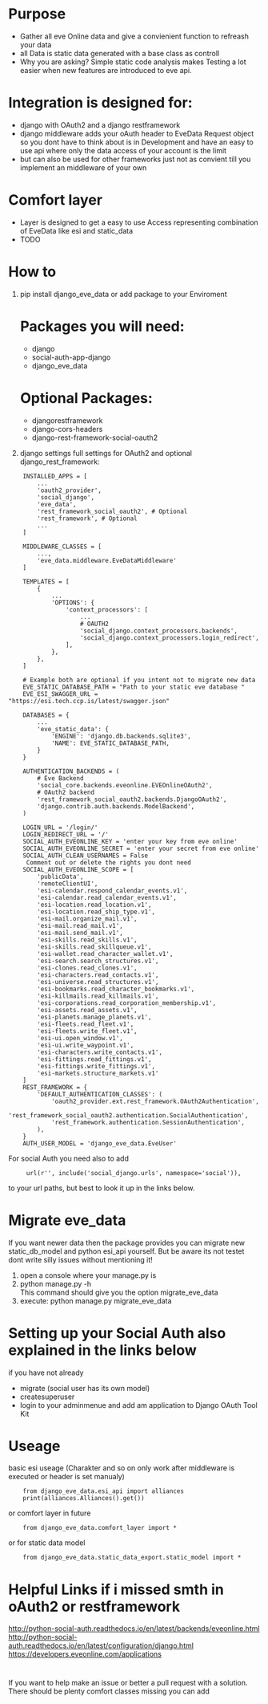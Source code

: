 # Purpose
- Gather all eve Online data and give a convienient function to refreash your data
- all Data is static data generated with a base class as controll
- Why you are asking? Simple static code analysis makes Testing a lot easier when new features are introduced to eve api.

# Integration is designed for:
- django with OAuth2 and a django restframework
- django middleware adds your oAuth header to EveData Request object so you dont have to think about is in Development
and have an easy to use api where only the data access of your account is the limit
- but can also be used for other frameworks just not as convient till you implement an middleware of your own

# Comfort layer
- Layer is designed to get a easy to use Access representing combination of EveData like esi and static_data
- TODO 

# How to
1. pip install django_eve_data or add package to your Enviroment <br>
    # Packages you will need:
    - django
    - social-auth-app-django
    - django_eve_data

    # Optional Packages:
    - djangorestframework
    - django-cors-headers
    - django-rest-framework-social-oauth2

2. django settings full settings for OAuth2 and optional django_rest_framework:

```
    INSTALLED_APPS = [
        ...
        'oauth2_provider',
        'social_django',
        'eve_data',
        'rest_framework_social_oauth2', # Optional
        'rest_framework', # Optional
        ...
    ]
    
    MIDDLEWARE_CLASSES = [
        ...,
        'eve_data.middleware.EveDataMiddleware'
    ]

    TEMPLATES = [
        {   
            ...
            'OPTIONS': {
                'context_processors': [
                    ...
                    # OAUTH2
                    'social_django.context_processors.backends',
                    'social_django.context_processors.login_redirect',
                ],
            },
        },
    ]
    
    # Example both are optional if you intent not to migrate new data
    EVE_STATIC_DATABASE_PATH = "Path to your static eve database " 
    EVE_ESI_SWAGGER_URL = "https://esi.tech.ccp.is/latest/swagger.json"
    
    DATABASES = {
        ...
        'eve_static_data': {
            'ENGINE': 'django.db.backends.sqlite3',
            'NAME': EVE_STATIC_DATABASE_PATH,
        }
    }
    
    AUTHENTICATION_BACKENDS = (
        # Eve Backend
        'social_core.backends.eveonline.EVEOnlineOAuth2',
        # OAuth2 backend
        'rest_framework_social_oauth2.backends.DjangoOAuth2',
        'django.contrib.auth.backends.ModelBackend',
    )

    LOGIN_URL = '/login/'
    LOGIN_REDIRECT_URL = '/'
    SOCIAL_AUTH_EVEONLINE_KEY = 'enter your key from eve online' 
    SOCIAL_AUTH_EVEONLINE_SECRET = 'enter your secret from eve online'
    SOCIAL_AUTH_CLEAN_USERNAMES = False
     Comment out or delete the rights you dont need
    SOCIAL_AUTH_EVEONLINE_SCOPE = [
        'publicData',
        'remoteClientUI',
        'esi-calendar.respond_calendar_events.v1',
        'esi-calendar.read_calendar_events.v1',
        'esi-location.read_location.v1',
        'esi-location.read_ship_type.v1',
        'esi-mail.organize_mail.v1',
        'esi-mail.read_mail.v1',
        'esi-mail.send_mail.v1',
        'esi-skills.read_skills.v1',
        'esi-skills.read_skillqueue.v1',
        'esi-wallet.read_character_wallet.v1',
        'esi-search.search_structures.v1',
        'esi-clones.read_clones.v1',
        'esi-characters.read_contacts.v1',
        'esi-universe.read_structures.v1',
        'esi-bookmarks.read_character_bookmarks.v1',
        'esi-killmails.read_killmails.v1',
        'esi-corporations.read_corporation_membership.v1',
        'esi-assets.read_assets.v1',
        'esi-planets.manage_planets.v1',
        'esi-fleets.read_fleet.v1',
        'esi-fleets.write_fleet.v1',
        'esi-ui.open_window.v1',
        'esi-ui.write_waypoint.v1',
        'esi-characters.write_contacts.v1',
        'esi-fittings.read_fittings.v1',
        'esi-fittings.write_fittings.v1',
        'esi-markets.structure_markets.v1'
    ]
    REST_FRAMEWORK = {
        'DEFAULT_AUTHENTICATION_CLASSES': (
            'oauth2_provider.ext.rest_framework.OAuth2Authentication',
            'rest_framework_social_oauth2.authentication.SocialAuthentication',
            'rest_framework.authentication.SessionAuthentication',
        ),
    }
    AUTH_USER_MODEL = 'django_eve_data.EveUser'
```

For social Auth you need also to add
```
     url(r'', include('social_django.urls', namespace='social')),
```     
to your url paths, but best to look it up in the links below.

# Migrate eve_data 
If you want newer data then the package provides you can migrate new static_db_model 
and python esi_api yourself. But be aware its not testet dont write silly issues without mentioning it!
1.  open a console where your manage.py is 
2.  python manage.py -h <br>
    This command should give you the option migrate_eve_data
3.  execute: python manage.py migrate_eve_data

# Setting up your Social Auth also explained in the links below
if you have not already
- migrate (social user has its own model)
- createsuperuser 
- login to your adminmenue and add am application to Django OAuth Tool Kit

# Useage
basic esi useage (Charakter and so on only work after middleware is executed or header is set manualy)
```
    from django_eve_data.esi_api import alliances
    print(alliances.Alliances().get())
```    
or comfort layer in future
```    
    from django_eve_data.comfort_layer import *
```    
or for static data model
```
    from django_eve_data.static_data_export.static_model import *
```    

# Helpful Links if i missed smth in oAuth2 or restframework
http://python-social-auth.readthedocs.io/en/latest/backends/eveonline.html <br>
http://python-social-auth.readthedocs.io/en/latest/configuration/django.html <br>
https://developers.eveonline.com/applications

#
If you want to help make an issue or better a pull request with a solution. 
There should be plenty comfort classes missing you can add
